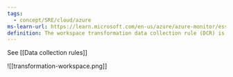 ```yaml
---
tags:
  - concept/SRE/cloud/azure 
ms-learn-url: https://learn.microsoft.com/en-us/azure/azure-monitor/essentials/data-collection-transformations-workspace
definition: The workspace transformation data collection rule (DCR) is a special DCR that's applied directly to a Log Analytics workspace.
---
```

See [[Data collection rules]]

![[transformation-workspace.png]]